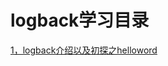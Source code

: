 # logback学习目录
[1，logback介绍以及初探之helloword](https://github.com/zhiliao666/java-log/blob/master/docs/logback%E4%BB%8B%E7%BB%8D%E4%BB%A5%E5%8F%8A%E5%88%9D%E6%8E%A2%E4%B9%8Bhelloword.md)
